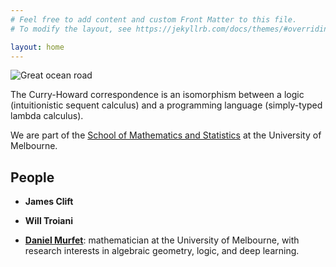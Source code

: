 ```yaml
---
# Feel free to add content and custom Front Matter to this file.
# To modify the layout, see https://jekyllrb.com/docs/themes/#overriding-theme-defaults

layout: home
---
```


![Great ocean road](https://outbackfree.imgix.net/content/tours/Grayline/Great_Ocean_Road/064OK_IMGP0415-X2.jpg?w=1740&h=980&fit=crop&crop=center&auto=format)

The Curry-Howard correspondence is an isomorphism between a logic (intuitionistic sequent calculus) and a programming language (simply-typed lambda calculus).

We are part of the [School of Mathematics and Statistics](https://ms.unimelb.edu.au/home) at the University of Melbourne.

## People

* **James Clift**

* **Will Troiani**

* **[Daniel Murfet](http://therisingsea.org/)**: mathematician at the University of Melbourne, with research interests in algebraic geometry, logic, and deep learning.
